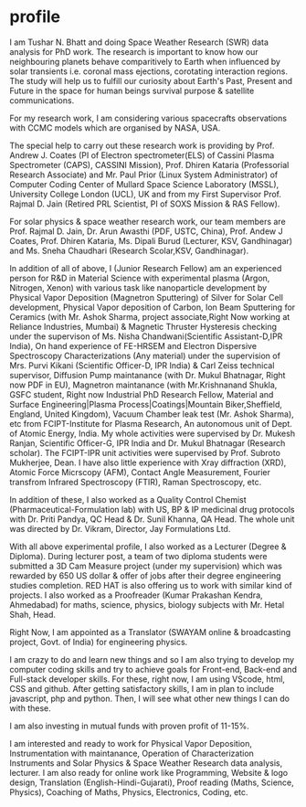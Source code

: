 # profile

I am Tushar N. Bhatt and doing Space Weather Research (SWR) data analysis for PhD work. The research is important to know how our neighbouring planets behave comparitively to Earth when influenced by solar transients i.e. coronal mass ejections, corotating interaction regions. The study will help us to fulfill our curiosity about Earth's Past, Present and Future in the space for human beings survival purpose & satellite communications. 

For my research work, I am considering various spacecrafts observations with CCMC models which are organised by NASA, USA.

The special help to carry out these research work is providing by Prof. Andrew J. Coates (PI of Electron spectrometer(ELS) of Cassini Plasma Spectrometer (CAPS), CASSINI Mission), Prof. Dhiren Kataria (Professorial Research Associate) and Mr. Paul Prior (Linux System Administrator) of Computer Coding Center of Mullard Space Science Laboratory (MSSL), University College London (UCL), UK and from my First Supervisor Prof. Rajmal D. Jain (Retired PRL Scientist, PI of SOXS Mission & RAS Fellow).

For solar physics & space weather research work, our team members are Prof. Rajmal D. Jain, Dr. Arun Awasthi (PDF, USTC, China), Prof. Andew J Coates, Prof. Dhiren Kataria, Ms. Dipali Burud (Lecturer, KSV, Gandhinagar) and Ms. Sneha Chaudhari (Research Scolar,KSV, Gandhinagar).
 
In addition of all of above, I (Junior Research Fellow) am an experienced person for R&D in Material Science with experimental plasma (Argon, Nitrogen, Xenon) with various task like nanoparticle development by Physical Vapor Deposition (Magnetron Sputtering) of Silver for Solar Cell development, Physical Vapor deposition of Carbon, Ion Beam Sputtering for Ceramics (with Mr. Ashok Sharma, project associate,Right Now working at Reliance Industries, Mumbai) & Magnetic Thruster Hysteresis checking under the supervison of Ms. Nisha Chandwani(Scientific Assistant-D,IPR India), On hand experience of FE-HRSEM and Electron Dispersive Spectroscopy Characterizations (Any material) under the supervision of Mrs. Purvi Kikani (Scientific Officer-D, IPR India) & Carl Zeiss technical supervisor, Diffusion Pump maintanance (with Dr. Mukul Bhatnagar, Right now PDF in EU), Magnetron maintanance (with Mr.Krishnanand Shukla, GSFC student, Right now Industrial PhD Research Fellow, Material and Surface Engineering|Plasma Process|Coatings|Mountain Biker,Sheffield, England, United Kingdom), Vacuum Chamber leak test (Mr. Ashok Sharma), etc from FCIPT-Institute for Plasma Research, An autonomous unit of Dept. of Atomic Energy, India. My whole activities were supervised by Dr. Mukesh Ranjan, Scientific Officer-G, IPR India and Dr. Mukul Bhatnagar (Research scholar). The FCIPT-IPR unit activities were supervised by Prof. Subroto Mukherjee, Dean. I have also little experience with Xray diffraction (XRD), Atomic Force Micrscopy (AFM), Contact Angle Measurement, Fourier transfrom Infrared Spectroscopy (FTIR), Raman Spectroscopy, etc.

In addition of these, I also worked as a Quality Control Chemist (Pharmaceutical-Formulation lab) with US, BP & IP medicinal drug protocols with Dr. Priti Pandya, QC Head & Dr. Sunil Khanna, QA Head. The whole unit was directed by Dr. Vikram, Director, Jay Formulations Ltd.

With all above experimental profile, I also worked as a Lecturer (Degree & Diploma). During lecturer post, a team of two diploma students were submitted a 3D Cam Measure project (under my supervision) which was rewarded by 650 US dollar & offer of jobs after their degree engineering studies completion. RED HAT is also offering us to work with similar kind of projects. I also worked as a Proofreader (Kumar Prakashan Kendra, Ahmedabad) for maths, science, physics, biology subjects with Mr. Hetal Shah, Head.

Right Now, I am appointed as a Translator (SWAYAM online & broadcasting project, Govt. of India) for engineering physics.

I am crazy to do and learn new things and so I am also trying to develop my computer coding skills and try to achieve goals for Front-end, Back-end and Full-stack developer skills. For these, right now, I am using VScode, html, CSS and github. After getting satisfactory skills, I am in plan to include javascript, php and python. Then, I will see what other new things I can do with these.

I am also investing in mutual funds with proven profit of 11-15%.

I am interested and ready to work for Physical Vapor Deposition, Instrumentation with maintanance, Operation of Characterization Instruments and Solar Physics & Space Weather Research data analysis, lecturer. I am also ready for online work like Programming, Website & logo design, Translation (English-Hindi-Gujarati), Proof reading (Maths, Science, Physics), Coaching of Maths, Physics, Electronics, Coding, etc.